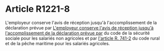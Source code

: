 # Article R1221-8

L'employeur conserve l'avis de réception jusqu'à l'accomplissement de la déclaration prévue par [L'employeur conserve l'avis de réception jusqu'à l'accomplissement de la déclaration prévue par][1] du code de la sécurité sociale pour les salariés non agricoles et par [l'article R. 741-2][2] du code rural et de la pêche maritime pour les salariés agricoles.

 [1]: /affichCodeArticle.do?cidTexte=LEGITEXT000006073189&idArticle=LEGIARTI000006748456&dateTexte=&categorieLien=cid
 [2]: /affichCodeArticle.do?cidTexte=LEGITEXT000006071367&idArticle=LEGIARTI000006597630&dateTexte=&categorieLien=cid